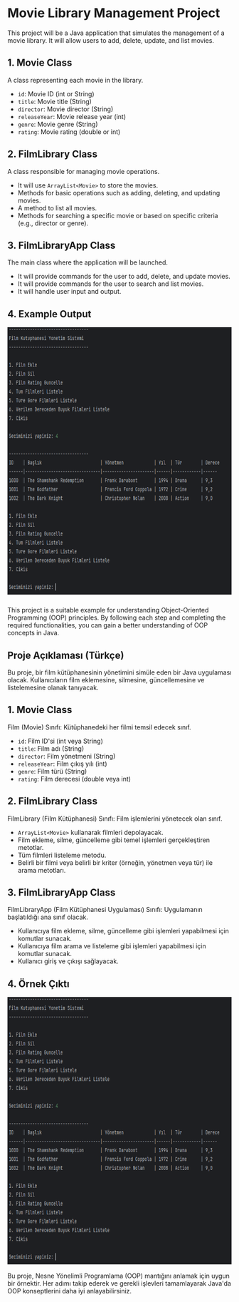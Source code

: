 # Movie Library Management Project

This project will be a Java application that simulates the management of a movie library. It will allow users to add, delete, update, and list movies.

## 1. **Movie Class**
A class representing each movie in the library.
- `id`: Movie ID (int or String)
- `title`: Movie title (String)
- `director`: Movie director (String)
- `releaseYear`: Movie release year (int)
- `genre`: Movie genre (String)
- `rating`: Movie rating (double or int)

## 2. **FilmLibrary Class**
A class responsible for managing movie operations.
- It will use `ArrayList<Movie>` to store the movies.
- Methods for basic operations such as adding, deleting, and updating movies.
- A method to list all movies.
- Methods for searching a specific movie or based on specific criteria (e.g., director or genre).

## 3. **FilmLibraryApp Class**
The main class where the application will be launched.
- It will provide commands for the user to add, delete, and update movies.
- It will provide commands for the user to search and list movies.
- It will handle user input and output.

## 4. Example Output

<div align="center">
  <img height="600" src="img/FilmLibraryApp.png"  />
</div>

###

This project is a suitable example for understanding Object-Oriented Programming (OOP) principles. By following each step and completing the required functionalities, you can gain a better understanding of OOP concepts in Java.

## Proje Açıklaması (Türkçe)

Bu proje, bir film kütüphanesinin yönetimini simüle eden bir Java uygulaması olacak. Kullanıcıların film eklemesine, silmesine, güncellemesine ve listelemesine olanak tanıyacak.

## 1. **Movie Class**
Film (Movie) Sınıfı: Kütüphanedeki her filmi temsil edecek sınıf.
- `id`: Film ID'si (int veya String)
- `title`: Film adı (String)
- `director`: Film yönetmeni (String)
- `releaseYear`: Film çıkış yılı (int)
- `genre`: Film türü (String)
- `rating`: Film derecesi (double veya int)

## 2. **FilmLibrary Class**   
FilmLibrary (Film Kütüphanesi) Sınıfı: Film işlemlerini yönetecek olan sınıf.
- `ArrayList<Movie>` kullanarak filmleri depolayacak.
- Film ekleme, silme, güncelleme gibi temel işlemleri gerçekleştiren metotlar.
- Tüm filmleri listeleme metodu.
- Belirli bir filmi veya belirli bir kriter (örneğin, yönetmen veya tür) ile arama metotları.

## 3. **FilmLibraryApp Class**
FilmLibraryApp (Film Kütüphanesi Uygulaması) Sınıfı: Uygulamanın başlatıldığı ana sınıf olacak.
- Kullanıcıya film ekleme, silme, güncelleme gibi işlemleri yapabilmesi için komutlar sunacak.
- Kullanıcıya film arama ve listeleme gibi işlemleri yapabilmesi için komutlar sunacak.
- Kullanıcı giriş ve çıkışı sağlayacak.

## 4. Örnek Çıktı

<div align="center">
  <img height="600" src="img/FilmLibraryApp.png"  />
</div>

Bu proje, Nesne Yönelimli Programlama (OOP) mantığını anlamak için uygun bir örnektir. Her adımı takip ederek ve gerekli işlevleri tamamlayarak Java'da OOP konseptlerini daha iyi anlayabilirsiniz.